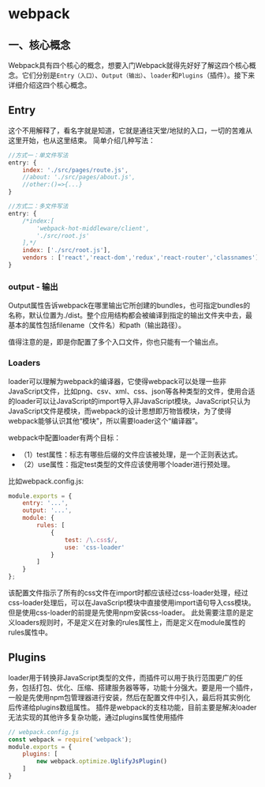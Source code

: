 # webpack
## 一、核心概念
Webpack具有四个核心的概念，想要入门Webpack就得先好好了解这四个核心概念。它们分别是`Entry（入口）`、`Output（输出）`、`loader`和`Plugins`（插件）。接下来详细介绍这四个核心概念。

## Entry
这个不用解释了，看名字就是知道，它就是通往天堂/地狱的入口，一切的苦难从这里开始，也从这里结束。
简单介绍几种写法：
```js
//方式一：单文件写法
entry: {
	index: './src/pages/route.js',
	//about: './src/pages/about.js',
	//other:()=>{...}
}

//方式二：多文件写法
entry: {
	/*index:[
		'webpack-hot-middleware/client',
		'./src/root.js'
	],*/
	index: ['./src/root.js'],
	vendors : ['react','react-dom','redux','react-router','classnames'],
}

```
### output - 输出
Output属性告诉webpack在哪里输出它所创建的bundles，也可指定bundles的名称，默认位置为./dist。整个应用结构都会被编译到指定的输出文件夹中去，最基本的属性包括filename（文件名）和path（输出路径）。

值得注意的是，即是你配置了多个入口文件，你也只能有一个输出点。

### Loaders
loader可以理解为webpack的编译器，它使得webpack可以处理一些非JavaScript文件，比如png、csv、xml、css、json等各种类型的文件，使用合适的loader可以让JavaScript的import导入非JavaScript模块。JavaScript只认为JavaScript文件是模块，而webpack的设计思想即万物皆模块，为了使得webpack能够认识其他“模块”，所以需要loader这个“编译器”。

webpack中配置loader有两个目标：

+ （1）test属性：标志有哪些后缀的文件应该被处理，是一个正则表达式。
+ （2）use属性：指定test类型的文件应该使用哪个loader进行预处理。

比如webpack.config.js:

```js
module.exports = {
    entry: '...',
    output: '...',
    module: {
        rules: [
            {
                test: /\.css$/,
                use: 'css-loader'
            }
        ]
    }
};
```
该配置文件指示了所有的css文件在import时都应该经过css-loader处理，经过css-loader处理后，可以在JavaScript模块中直接使用import语句导入css模块。但是使用css-loader的前提是先使用npm安装css-loader。
此处需要注意的是定义loaders规则时，不是定义在对象的rules属性上，而是定义在module属性的rules属性中。


## Plugins
loader用于转换非JavaScript类型的文件，而插件可以用于执行范围更广的任务，包括打包、优化、压缩、搭建服务器等等，功能十分强大。要是用一个插件，一般是先使用npm包管理器进行安装，然后在配置文件中引入，最后将其实例化后传递给plugins数组属性。
插件是webpack的支柱功能，目前主要是解决loader无法实现的其他许多复杂功能，通过plugins属性使用插件

```js
// webpack.config.js
const webpack = require('webpack');
module.exports = {
    plugins: [
        new webpack.optimize.UglifyJsPlugin()
    ]
}

```